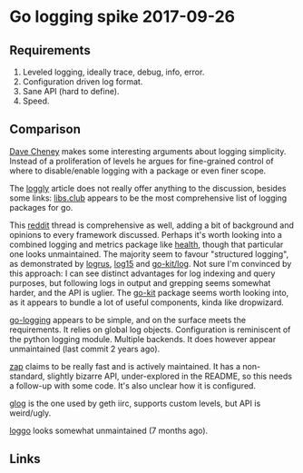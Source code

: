 
# Go logging spike 2017-09-26

## Requirements

1. Leveled logging, ideally trace, debug, info, error.
2. Configuration driven log format.
3. Sane API (hard to define).
4. Speed.

## Comparison

[Dave Cheney][logging] makes some interesting arguments about logging
simplicity. Instead of a proliferation of levels he argues for fine-grained
control of where to disable/enable logging with a package or even finer scope.

The [loggly] article does not really offer anything to the discussion, besides
some links: [libs.club] appears to be the most comprehensive list of logging
packages for go.

This [reddit] thread is comprehensive as well, adding a bit of background and
opinions to every framework discussed. Perhaps it's worth looking into a
combined logging and metrics package like [health], though that particular one
looks unmaintained. The majority seem to favour "structured logging", as
demonstrated by [logrus], [log15] and [go-kit/log]. Not sure I'm convinced by
this approach: I can see distinct advantages for log indexing and query
purposes, but following logs in output and grepping seems somewhat harder, and
the API is uglier. The [go-kit] package seems worth looking into, as it appears
to bundle a lot of useful components, kinda like dropwizard.

[go-logging] appears to be simple, and on the surface meets the requirements. It
relies on global log objects. Configuration is reminiscent of the python logging
module. Multiple backends. It does however appear unmaintained (last commit 2
years ago).

[zap] claims to be really fast and is actively maintained. It has a
non-standard, slightly bizarre API, under-explored in the README, so this needs
a follow-up with some code. It's also unclear how it is configured.

[glog] is the one used by geth iirc, supports custom levels, but API is
weird/ugly.

[loggo] looks somewhat unmaintained (7 months ago).

## Links

[go-logging]: https://github.com/op/go-logging
[logrus]: https://github.com/sirupsen/logrus
[zap]: https://github.com/uber-go/zap
[glog]: https://godoc.org/github.com/golang/glog
[loggo]: https://github.com/juju/loggo

[loggly]: https://www.loggly.com/blog/think-differently-about-what-to-log-in-go-best-practices-examined/
[reddit]: https://www.reddit.com/r/golang/comments/3pshhg/whats_your_favorite_log_library/
[logging]: https://dave.cheney.net/2015/11/05/lets-talk-about-logging
[libs.club]: http://libs.club/golang/developement/logging

[log15]: https://github.com/inconshreveable/log15
[go-kit/log]: https://github.com/go-kit/kit/tree/master/log
[go-kit]: https://github.com/go-kit/kit
[health]: https://github.com/gocraft/health
